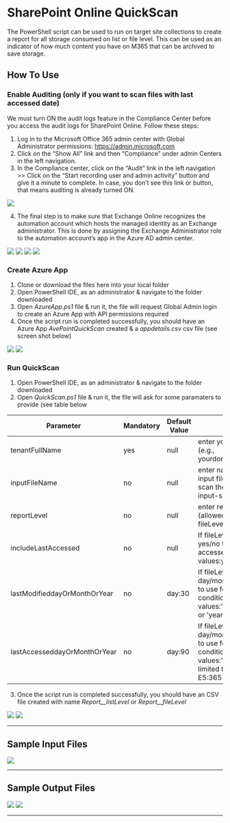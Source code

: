 # SharePoint Online QuickScan

The PowerShell script can be used to run on target site collections to create a report for all storage consumed on list or file level. This can be used as an indicator of how much content you have on M365 that can be archived to save storage.

## How To Use

### Enable Auditing (only if you want to scan files with last accessed date)
We must turn ON the audit logs feature in the Compliance Center before you access the audit logs for SharePoint Online. Follow these steps:
1. Log in to the Microsoft Office 365 admin center with Global Administrator permissions: https://admin.microsoft.com
2. Click on the “Show All” link and then “Compliance” under admin Centers in the left navigation.
3. In the Compliance center, click on the “Audit” link in the left navigation >>  Click on the “Start recording user and admin activity” button and give it a minute to complete. In case, you don’t see this link or button, that means auditing is already turned ON.

![](README/enable-audit.png)

4. The final step is to make sure that Exchange Online recognizes the automation account which hosts the managed identity as an Exchange administrator. This is done by assigning the Exchange Administrator role to the automation account’s app in the Azure AD admin center.

![](README/app-access-1.png)
![](README/app-access-2.png)
![](README/app-access-3.png)
![](README/app-access-4.png)

### Create Azure App

1. Clone or download the files here into your local folder
2. Open PowerShell IDE, as an administrator & navigate to the folder downloaded
3. Open *AzureApp.ps1* file & run it, the file will request Global Admin login to create an Azure App with API permissions required
4. Once the script run is completed successfully, you should have an Azure App *AvePointQuickScan* created & a *appdetails.csv* csv file (see screen shot below)

![](README/azure-app.png)
![](README/app-details-csv.png)

### Run QuickScan

1. Open PowerShell IDE, as an administrator & navigate to the folder downloaded
2. Open *QuickScan.ps1* file & run it, the file will ask for some paramaters to provide (see table below 

  | Parameter  | Mandatory | Default Value | Description |
  | ------------- | ------------- | ------------- | ------------- |
  | tenantFullName  | yes  | null |  enter your tenant full name (e.g., yourdomain.onmicrosoft.com) |
  | inputFileName  | no | null | enter name of site collections input file or press enter to scan the whole tenant (e.g., input-sitecollections.csv) |
  | reportLevel  | no | null | enter report level needed (allowed values:listLevel or fileLevel)|
  | includeLastAccessed  | no | null | If fileLevel, please enter yes/no to include last accessed files (allowed values:yes or no)|
  | lastModifieddayOrMonthOrYear  | no | day:30 | If fileLevel, please enter day/month/year with number to use for files last modified condition (allowed values:'day:30' or 'month:30' or 'year:10') |
  | lastAccesseddayOrMonthOrYear  | no | day:90 |  If fileLevel, please enter day/month/year with number to use for files last accessed condition (allowed values:'day:90') Audits limited to E3:90 days & E5:365 days maximum|

3. Once the script run is completed successfully, you should have an CSV file created with name *Report_<yyyyMMddhhmmss>_listLevel* or *Report_<yyyyMMddhhmmss>_fileLevel*
   
![](README/output-file-listlevel.png)
![](README/output-file-filelevel.png)

---

## Sample Input Files

![](README/input-file-sitecollections.png)

---

## Sample Output Files

![](README/output-file-listlevel.png)
![](README/output-file-filelevel.jpg)

---
